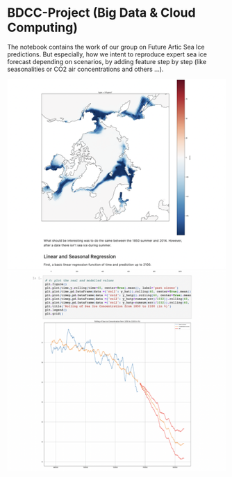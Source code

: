 # BDCC-Project (Big Data & Cloud Computing)

The notebook contains the work of our group on Future Artic Sea Ice predictions. But especially, how we intent to reproduce expert sea ice forecast depending on scenarios, by adding feature step by step (like seasonalities or CO2 air concentrations and others ...).

![image](image1.png)
![image](image2.png)
